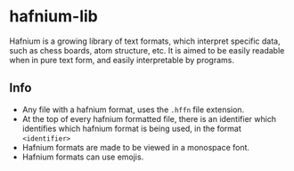 # hafnium-lib
Hafnium is a growing library of text formats, which interpret specific data, such as chess boards, atom structure, etc. It is aimed to be easily readable when in pure text form, and easily interpretable by programs.
## Info
- Any file with a hafnium format, uses the `.hffn` file extension.
- At the top of every hafnium formatted file, there is an identifier which identifies which hafnium format is being used, in the format `<identifier>`
- Hafnium formats are made to be viewed in a monospace font.
- Hafnium formats can use emojis.
